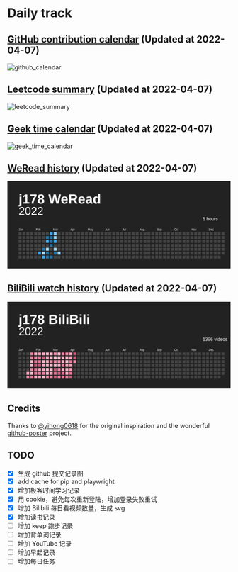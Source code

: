 # Daily track

## [GitHub contribution calendar](https://github.com/j178) (Updated at 2022-04-07)
![github_calendar](https://s2.loli.net/2022/04/07/RHPzToeMJKlW5Gm.png)

## [Leetcode summary](https://leetcode-cn.com/u/j178) (Updated at 2022-04-07)
![leetcode_summary](https://s2.loli.net/2022/04/07/CtRTMZqilOXY5av.png)

## [Geek time calendar](https://time.geekbang.org/) (Updated at 2022-04-07)
![geek_time_calendar](https://s2.loli.net/2022/04/07/CBJlKdTYuVX9jPe.png)

## [WeRead history](https://weread.qq.com) (Updated at 2022-04-07)
![weread_history](./data/weread_history.svg)

## [BiliBili watch history](https://bilibili.com) (Updated at 2022-04-07)
![bilibili_history](./data/bilibili_history.svg)


## Credits
Thanks to [@yihong0618](https://github.com/yihong0618) for the original inspiration and the wonderful [github-poster](https://github.com/yihong0618/GitHubPoster) project.


## TODO
- [x] 生成 github 提交记录图
- [x] add cache for pip and playwright
- [x] 增加极客时间学习记录
- [x] 用 cookie，避免每次重新登陆，增加登录失败重试
- [x] 增加 Bilibili 每日看视频数量，生成 svg
- [x] 增加读书记录
- [ ] 增加 keep 跑步记录
- [ ] 增加背单词记录
- [ ] 增加 YouTube 记录
- [ ] 增加早起记录
- [ ] 增加每日任务
